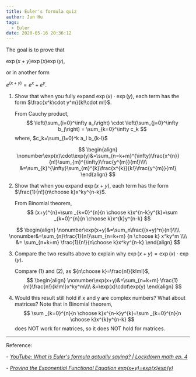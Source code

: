 ```yaml
---
title: Euler's formula quiz
author: Jun Hu
tags:
  - Euler
date: 2020-05-16 20:36:12
---
```


The goal is to prove that

$\exp(x+y)\exp(x)\exp(y)$,

or in another form

$e^{(x+y)}=e^x+e^y$.

<!-- more -->

1. Show that when you fully expand $\exp(x)\cdot\exp(y)$, each term has the form $\frac{x^k\cdot y^m}{k!\cdot m!}$.

   From Cauchy product,
   $$
   \left(\sum_{i=0}^\infty a_i\right) \cdot \left(\sum_{j=0}^\infty b_j\right) = \sum_{k=0}^\infty c_k
   $$
   where, $c_k=\sum_{l=0}^k a_l b_{k-l}$

$$
\begin{align}
\nonumber\exp(x)\cdot\exp(y)&=\sum_{n=k+m}^{\infty}\frac{x^{n}}{n!}\sum_{m}^{\infty}\frac{y^{m}}{m!}\\\\
&=\sum_{k}^{\infty}\sum_{m}^{k}\frac{x^{k}}{k!}\frac{y^{m}}{m!}
\end{align}
$$

2. Show that when you expand $\exp(x+y)$, each term has the form $\frac{1}{n!}{n\choose k}x^ky^{n-k}$.

	From Binomial theorem, 
$$
(x+y)^{n}=\sum _{k=0}^{n}{n \choose k}x^{n-k}y^{k}=\sum _{k=0}^{n}{n \choose k}x^{k}y^{n-k}
$$

$$
\begin{align}
\nonumber\exp(x+y)&=\sum_n\frac{(x+y)^n}{n!}\\\\
\nonumber&=\sum_{n}\frac{1}{n!}\sum_{n=k+m} {n \choose k} x^ky^m \\\\
&= \sum_{n=k+m} \frac{1}{n!}{n\choose k}x^ky^{n-k}
\end{align}
$$


3. Compare the two results above to explain why $\exp(x+y)=\exp(x)\cdot\exp(y)$.

	Compare (1) and (2), as ${n\choose k}=\frac{n!}{k!m!}$,
	$$
	\begin{align}
	\nonumber\exp(x+y)&=\sum_{n=k+m} \frac{1}{n!}\frac{n!}{k!m!}x^ky^m\\\\
	&=\exp(x)\cdot\exp(y)
	\end{align}
	$$
	
4. Would this result still hold if x and y are complex numbers? What about matrices?
	Note that in Binomial theorem, 
	$$
	\sum _{k=0}^{n}{n \choose k}x^{n-k}y^{k}=\sum _{k=0}^{n}{n \choose k}x^{k}y^{n-k}
	$$
	does NOT work for matrices, so it does NOT hold for matrices.

---


Reference:

*- [YouTube: What is Euler's formula actually saying? | Lockdown math ep. 4](https://youtu.be/ZxYOEwM6Wbk)*

*- [Proving the Exponential Functional Equation exp(x+y)=exp(x)exp(y)](https://youtu.be/owdvXpe_-Zc)*


